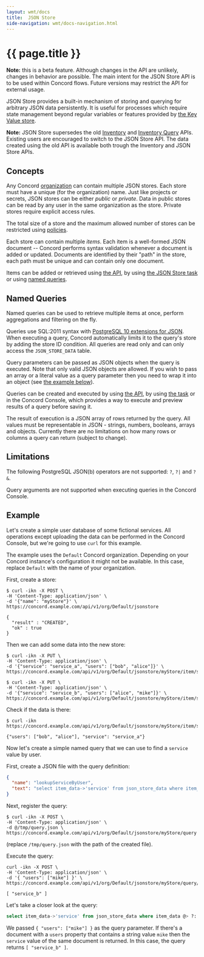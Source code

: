 ```yaml
---
layout: wmt/docs
title:  JSON Store
side-navigation: wmt/docs-navigation.html
---
```


# {{ page.title }}

**Note:** this is a beta feature. Although changes in the API are unlikely,
changes in behavior are possible. The main intent for the JSON Store API is
to be used within Concord flows. Future versions may restrict the API for
external usage.

JSON Store provides a built-in mechanism of storing and querying for
arbitrary JSON data persistently. It is useful for processes which require
state management beyond regular variables or features provided by
[the Key Value store](../plugins/key-value.html).

**Note:** JSON Store supersedes the old [Inventory](../api/inventory/inventory.html)
and [Inventory Query](../api/inventory/inventory-query.html) APIs.
Existing users are encouraged to switch to the JSON Store API. The data created
using the old API is available both trough the Inventory and JSON Store APIs.

## Concepts

Any Concord [organization](./orgs.html) can contain multiple JSON stores.
Each store must have a unique (for the organization) name. Just like projects
or secrets, JSON stores can be either _public_ or _private_. Data in public
stores can be read by any user in the same organization as the store.
Private stores require explicit access rules.

The total size of a store and the maximum allowed number of stores can be
restricted using [policies](./policies.html#json-store-rule). 

Each store can contain multiple _items_. Each item is a well-formed JSON
document -- Concord performs syntax validation whenever a document is added or
updated. Documents are identified by their "path" in the store, each path must
be unique and can contain only one document.

Items can be added or retrieved using [the API](../api/json-store.html),
by using [the JSON Store task](../plugins/json-store.html) or using
[named queries](#named-queries). 

## Named Queries

Named queries can be used to retrieve multiple items at once, perform
aggregations and filtering on the fly.

Queries use SQL:2011 syntax with [PostgreSQL 10 extensions for JSON](https://www.postgresql.org/docs/10/functions-json.html).
When executing a query, Concord automatically limits it to the query's store by
adding the store ID condition. All queries are read only and can only access
the `JSON_STORE_DATA` table.

Query parameters can be passed as JSON objects when the query is executed. Note
that only valid JSON objects are allowed. If you wish to pass an array or a
literal value as a query parameter then you need to wrap it into an object (see
[the example below](#example)).

Queries can be created and executed by using [the API](../api/json-store.html),
by using [the task](../plugins/json-store.html#execute-query) or in the
Concord Console, which provides a way to execute and preview results of a query
before saving it.

The result of execution is a JSON array of rows returned by the query. All
values must be representable in JSON - strings, numbers, booleans, arrays and
objects. Currently there are no limitations on how many rows or columns a query
can return (subject to change).

## Limitations

The following PostgreSQL JSON(b) operators are not supported: `?`, `?|` and
`?&`.

Query arguments are not supported when executing queries in the Concord
Console. 

## Example

Let's create a simple user database of some fictional services. All operations
except uploading the data can be performed in the Concord Console, but we're
going to use `curl` for this example.

The example uses the `Default` Concord organization. Depending on your Concord
instance's configuration it might not be available. In this case, replace
`Default` with the name of your organization.

First, create a store:

```
$ curl -ikn -X POST \
-H 'Content-Type: application/json' \
-d '{"name": "myStore"}' \
https://concord.example.com/api/v1/org/Default/jsonstore

{
  "result" : "CREATED",
  "ok" : true
}
```

Then we can add some data into the new store:

```
$ curl -ikn -X PUT \
-H 'Content-Type: application/json' \
-d '{"service": "service_a", "users": ["bob", "alice"]}' \
https://concord.example.com/api/v1/org/Default/jsonstore/myStore/item/service_a

$ curl -ikn -X PUT \
-H 'Content-Type: application/json' \
-d '{"service": "service_b", "users": ["alice", "mike"]}' \
https://concord.example.com/api/v1/org/Default/jsonstore/myStore/item/service_b
```

Check if the data is there:

```
$ curl -ikn https://concord.example.com/api/v1/org/Default/jsonstore/myStore/item/service_a

{"users": ["bob", "alice"], "service": "service_a"}
```

Now let's create a simple named query that we can use to find a `service` value
by user.

First, create a JSON file with the query definition:

```json
{
  "name": "lookupServiceByUser",
  "text": "select item_data->'service' from json_store_data where item_data @> ?::jsonb"
}
```

Next, register the query:

```
$ curl -ikn -X POST \
-H 'Content-Type: application/json' \
-d @/tmp/query.json \
https://concord.example.com/api/v1/org/Default/jsonstore/myStore/query
```

(replace `/tmp/query.json` with the path of the created file).

Execute the query:

```
curl -ikn -X POST \
-H 'Content-Type: application/json' \
-d '{ "users": ["mike"] }' \
https://concord.example.com/api/v1/org/Default/jsonstore/myStore/query/lookupServiceByUser/exec

[ "service_b" ]
```

Let's take a closer look at the query:

```sql
select item_data->'service' from json_store_data where item_data @> ?::jsonb
```

We passed `{ "users": ["mike"] }` as the query parameter. If there's a document
with a `users` property that contains a string value `mike` then the `service`
value of the same document is returned. In this case, the query returns
`[ "service_b" ]`.
